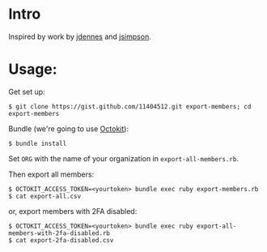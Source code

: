 # Intro

Inspired by work by [jdennes](]ttps://gist.github.com/jdennes/11404512) and [jsimpson](https://github.com/jsimpson/github-organization-reports). 

# Usage:

Get set up:

```shell
$ git clone https://gist.github.com/11404512.git export-members; cd export-members 
```

Bundle (we're going to use [Octokit](https://github.com/octokit/octokit.rb)):

```shell
$ bundle install
```

Set `ORG` with the name of your organization in `export-all-members.rb`.

Then export all members:

```shell
$ OCTOKIT_ACCESS_TOKEN=<yourtoken> bundle exec ruby export-members.rb
$ cat export-all.csv
```

or, export members with 2FA disabled:

```shell
$ OCTOKIT_ACCESS_TOKEN=<yourtoken> bundle exec ruby export-all-members-with-2fa-disabled.rb
$ cat export-2fa-disabled.csv
```

